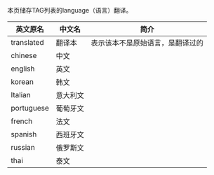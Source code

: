 本页储存TAG列表的language（语言）翻译。

| 英文原名 | 中文名 | 简介 |
| --- | --- | --- |
| translated | 翻译本 | 表示该本不是原始语言，是翻译过的 |
| chinese | 中文 | |
| english | 英文 | |
| korean | 韩文 | |
| Italian | 意大利文 | |
| portuguese | 葡萄牙文 | |
| french | 法文 | |
| spanish | 西班牙文 | |
| russian | 俄罗斯文 | |
| thai | 泰文 | |